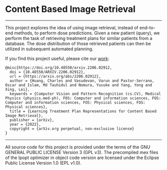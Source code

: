 # Content Based Image Retrieval

---

This project explores the idea of using image retrieval, instead of end-to-end methods, to perform dose predictions. Given a new patient (query), we perform the task of retrieving treatment plans for similar patients from a database. The dose distribution of those retrieved patients can then be utilized in subsequent automated planning.

If you find this project useful, please cite our [work]():
```
@misc{https://doi.org/10.48550/arxiv.2206.02912,
  doi = {10.48550/ARXIV.2206.02912},
  url = {https://arxiv.org/abs/2206.02912},
  author = {Huang, Charles and Vasudevan, Varun and Pastor-Serrano, Oscar and Islam, Md Tauhidul and Nomura, Yusuke and Yang, Yong and Xing, Lei},
  keywords = {Computer Vision and Pattern Recognition (cs.CV), Medical Physics (physics.med-ph), FOS: Computer and information sciences, FOS: Computer and information sciences, FOS: Physical sciences, FOS: Physical sciences},
  title = {Learning Treatment Plan Representations for Content Based Image Retrieval},
  publisher = {arXiv},
  year = {2022},
  copyright = {arXiv.org perpetual, non-exclusive license}
}

```
---

All source code for this project is provided under the terms of the GNU GENERAL PUBLIC LICENSE Version 3 (GPL v3). The precompiled mex files of the Ipopt optimizer in object code version are licensed under the Eclipse Public License Version 1.0 (EPL v1.0).

